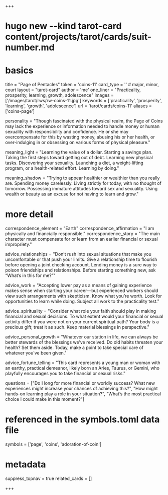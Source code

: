 +++
# hugo new --kind tarot-card content/projects/tarot/cards/suit-number.md
# basics
title     		 = "Page of Pentacles"
token					 = 'coins-11'
card_type			 = '' # major, minor, court
layout				 = "tarot-card"
author    		 = 'me'
one_liner 		 = "Practicality, prosperity, learning, growth, adolescence"
images				 = ['/images/tarot/rws/rw-coins-11.jpg']
keywords			 = ['practicality', 'prosperity', 'learning', 'growth', 'adolescence']
url						 = 'tarot/cards/coins-11'
aliases				 = ['coins-page']

personality    = "Though fascinated with the physical realm, the Page of Coins may lack the experience or information needed to handle money or human sexuality with responsibility and confidence. He or she may overcompensate for this by wasting money, abusing his or her health, or over-indulging in or obsessing on various forms of physical pleasure."

meaning_light  = "Learning the value of a dollar. Starting a savings plan. Taking the first steps toward getting out of debt. Learning new physical tasks. Discovering your sexuality. Launching a diet, a weight-lifting program, or a health-related effort. Learning by doing."

meaning_shadow = "Trying to appear healthier or wealthier than you really are. Spending money carelessly. Living strictly for today, with no thought of tomorrow. Possessing immature attitudes toward sex and sexuality. Using wealth or beauty as an excuse for not having to learn and grow."

# more detail
correspondence_element 			= "Earth"
correspondence_affirmation 	= "I am physically and financially responsible."
correspondence_story 				= "The main character must compensate for or learn from an earlier financial or sexual impropriety."

advice_relationships 	 = "Don’t rush into sexual situations that make you uncomfortable or that push your limits. Give a relationship time to flourish before opening a joint checking account. Lending money is a sure way to poison friendships and relationships. Before starting something new, ask “What’s in this for me?”"

advice_work 					 = "Accepting lower pay as a means of gaining experience makes sense when starting your career—but experienced workers should view such arrangements with skepticism. Know what you’re worth. Look for opportunities to learn while doing. Subject all work to the practicality test."

advice_spirituality 	 = "Consider what role your faith should play in making financial and sexual decisions. To what extent would your financial or sexual activity differ if you were not on your current spiritual path? Your body is a precious gift; treat it as such. Keep material blessings in perspective."

advice_personal_growth = "Whatever our station in life, we can always be better stewards of the blessings we’ve received. Do old habits threaten your health? Set them aside. Today, make a point to take special care of whatever you’ve been given."

advice_fortune_telling = "This card represents a young man or woman with an earthy, practical demeanor, likely born an Aries, Taurus, or Gemini, who playfully encourages you to take financial or sexual risks."

questions	= ["Do I long for more financial or worldly success? What new experiences might increase your chances of achieving this?", "How might hands-on learning play a role in your situation?", "What’s the most practical choice I could make in this moment?"]

# referenced in the symbols.toml data file
symbols	  = ['page', 'coins', 'adoration-of-coin']

# metadata
suppress_topnav = true
related_cards 	= []

+++